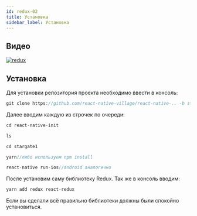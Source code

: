```yaml
---
id: redux-02
title: Установка
sidebar_label: Установка
---
```


## Видео

[![redux](/img/redux/00.gif)](https://youtu.be/xTjsEphn7Pg)

## Установка
Для установки репозитория проекта необходимо ввести в консоль:

```jsx
git clone https://github.com/react-native-village/react-native-.. -b stargate2
```
Далее вводим каждую из строчек по очереди:
```jsx
cd react-native-init
```
```jsx
ls
```
```jsx
cd stargate1
```
```jsx
yarn//либо используем npm install
```
```jsx
react-native run-ios//android аналогично
```
После установим саму библиотеку Redux.
Так же в консоль вводим:
```jsx
yarn add redux react-redux
```
Если вы сделали всё правильно библиотеки должны были спокойно установиться.